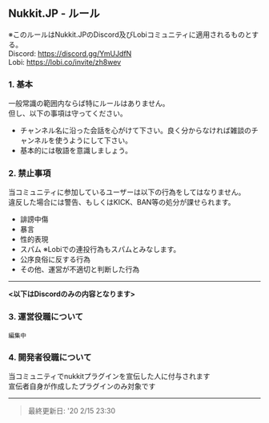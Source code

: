 ## Nukkit.JP - ルール
※このルールはNukkit.JPのDiscord及びLobiコミュニティに適用されるものとする。  
Discord: https://discord.gg/YmUJdfN  
Lobi: https://lobi.co/invite/zh8wev  

### 1. 基本
一般常識の範囲内ならば特にルールはありません。  
但し、以下の事項は守ってください。
- チャンネル名に沿った会話を心がけて下さい。良く分からなければ雑談のチャンネルを使うようにして下さい。
- 基本的には敬語を意識しましょう。 

### 2. 禁止事項
当コミュニティに参加しているユーザーは以下の行為をしてはなりません。  
違反した場合には警告、もしくはKICK、BAN等の処分が課せられます。
- 誹謗中傷
- 暴言
- 性的表現
- スパム ※Lobiでの連投行為もスパムとみなします。
- 公序良俗に反する行為
- その他、運営が不適切と判断した行為

***

**<以下はDiscordのみの内容となります>**
### 3. 運営役職について
`編集中`

### 4. 開発者役職について
当コミュニティでnukkitプラグインを宣伝した人に付与されます  
宣伝者自身が作成したプラグインのみ対象です
***

> 最終更新日: '20 2/15 23:30
